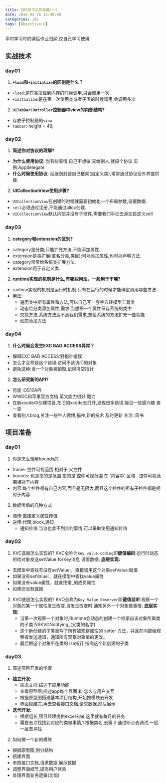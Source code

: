 ```yaml
---
title: IOS学习之作业篇(一)
date: 2016-03-26 13:45:08
categories: iOS
tags: [Objective-C]
---
```


平时学习时的课后作业归纳,仅自己学习使用.

<!-- more -->

## 实战技术
### day01
1. **`+load`和`+initialize`的区别是什么？**
* `+load`:是在类加载到内存的时候调用,只会调用一次
* `+initialize`:是在第一次使用类或者子类的时候调用,会调用多次
2. **`UITabBarCOntroller`控制器中view的内部结构?**
* 存放子控制器的`view`
* `tabbar`: height = 49;


### day02
1. **简述你对协议的理解?**
* **为什么使用协议**: 当有些事情,自己不想做,交给别人,就搞个协议.实例:Appdelegate
* **什么时候使用协议**: 延展到封装自己框架(自定义类),常常通过协议给外界提供接.
2. **UICollectionView使用步骤?**
* `UICollectionView`在创建的时候就需要初始化一个布局参数,设置数据.
* `cell`必须通过注册,不能通过alloc创建.
* `UICollectionView`默认内部并没有子控件,需要我们手动去添加自定义cell

### day03
1. **category和extension的区别?**
* category是分类;只能扩充方法,不能添加属性.
* extension是类扩展(匿名分类,类目);可以添加属性,也可以声明方法.
* category常常给系统类扩展方法.
* extension用于自定义类.
2. **runtime实现的机制是什么,有哪些用法，一般用于干嘛?**
* runtime实现的机制是运行时机制:只有在运行的时候才能确定调用哪些方法
* 用法:
     * 遍历类中所有属性和方法,可以自己写一套字典转模型工具类
     * 动态给分类添加属性,需求:当想把一个属性保存系统的类中
     * 交换方法,系统方法达不到我们需求,想给系统的方法扩充一些功能
     * 动态添加方法

### day04
1. **什么时候会发生EXC BAD ACCESS异常？**
* 解释EXC BAD ACCESS:野指针错误
* 怎么才会导致这个错误:访问不该访问的对象
* 避免这种:当一个对象被销毁,记得清空指针
2. **怎么研究新的API?**
* 百度 iOS10API
* WWDC和苹果官方文档 英文能力很好 毅力
* 在新xcode中创建项目,在旧的xcode去打开,发现很多错误,碰见一些感兴趣 查一查
* 查看别人blog,关注一些牛人微博,猫神,新的技术 及时更新 关注: 简书


## 项目准备
### day01
1. 你是怎么理解bounds的
* frame: 控件可视范围 相对于 父控件
* bounds: 也是指的是范围 指的是 控件可视范围 在 '内容中' 区域 . 控件可视范围相对于内容
* 内容:每个控件都有自己内容,而且是无限大,而且这个控件的所有子控件都是相对于内容
2. 数据传值的几种方式
* 顺传:直接定义属性传值
* 逆传:代理,block,通知
  * 通知传值:当谁也拿不到谁的事情,可以采取使用通知传值

### day02
1. KVC底层怎么实现的?
   KVC全称为`key value coding`即**键值编码**:运行时动态的给对象发送setValue:forKey消息 设置数据;
   **底层实现:**
* 去模型中查找有没有setValue:，直接调用这个对象setValue:赋值
* 如果没有setValue:，就在模型中查找value属性
* 如果没有value属性，就查找带_的成员属性
* 如果还没有就报 
2. KVO底层怎么实现的?
   KVO全称为`Key Value Observer`即**键值监听**:观察一个对象的某一个属性发生改变.当发生改变时,通知另外一个对象做事情;
   **底层实现:**
   * 当第一次观察一个对象时,Runtime会动态的创建一个继承自该对象所属类的子类 NSKVONotifying_(父类的名字)
   * 这个新创建的子类重写了所有被观察属性的 setter 方法，并且在内部给观察者发送通知，通知所有观察对象值的更改。
   * 最后把这个对象所在类的 isa指针 指向这个新创建的子类

### day03
1. 简述项目开发的步骤<br>
  * **独立开发:**
    * 需求文档:描述下应用功能
    * 查看原型图:描述app每个界面 和 怎么与用户交互
    * 根据原型图搭建基本项目结构,开始按模块去开发
    * 界面搭建完,再去查看接口文档,请求数据,然后展示<br>
  * **迭代开发:**
    * 根据组长,项目经理提供excel去做,这里就有每月的任务
    * 需要去寻找找到对应的类做事情,1.根据类名,去猜 2.通过断点去调试,一层一层去寻找
2. 如何做一个新的模块
* 根据原型图,划分结构
* 搭建界面
* 参照接口文档,请求数据,展示数据
* 调整界面细节,提高用户体验
* 处理界面业务逻辑(功能)


